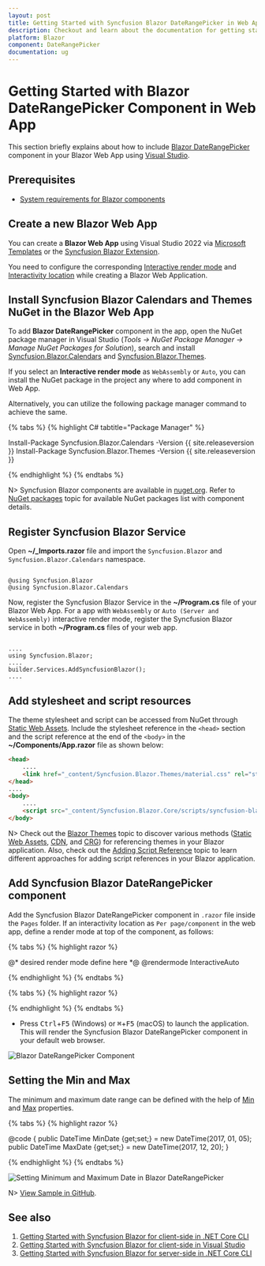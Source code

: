 ```yaml
---
layout: post
title: Getting Started with Syncfusion Blazor DateRangePicker in Web App
description: Checkout and learn about the documentation for getting started with Blazor DateRangePicker Component in Blazor Web App.
platform: Blazor
component: DateRangePicker
documentation: ug
---
```


# Getting Started with Blazor DateRangePicker Component in Web App

This section briefly explains about how to include [Blazor DateRangePicker](https://www.syncfusion.com/blazor-components/blazor-daterangepicker) component in your Blazor Web App using [Visual Studio](https://visualstudio.microsoft.com/vs/).

## Prerequisites

* [System requirements for Blazor components](https://blazor.syncfusion.com/documentation/system-requirements)

## Create a new Blazor Web App

You can create a **Blazor Web App** using Visual Studio 2022 via [Microsoft Templates](https://learn.microsoft.com/en-us/aspnet/core/blazor/tooling?view=aspnetcore-8.0) or the [Syncfusion Blazor Extension](https://blazor.syncfusion.com/documentation/visual-studio-integration/template-studio).

You need to configure the corresponding [Interactive render mode](https://learn.microsoft.com/en-us/aspnet/core/blazor/components/render-modes?view=aspnetcore-8.0#render-modes) and [Interactivity location](https://learn.microsoft.com/en-us/aspnet/core/blazor/tooling?view=aspnetcore-8.0&pivots=windows) while creating a Blazor Web Application.

## Install Syncfusion Blazor Calendars and Themes NuGet in the Blazor Web App

To add **Blazor DateRangePicker** component in the app, open the NuGet package manager in Visual Studio (*Tools → NuGet Package Manager → Manage NuGet Packages for Solution*), search and install [Syncfusion.Blazor.Calendars](https://www.nuget.org/packages/Syncfusion.Blazor.Calendars/) and [Syncfusion.Blazor.Themes](https://www.nuget.org/packages/Syncfusion.Blazor.Themes/).

If you select an **Interactive render mode** as `WebAssembly` or `Auto`, you can install the NuGet package in the project any where to add component in Web App.

Alternatively, you can utilize the following package manager command to achieve the same.

{% tabs %}
{% highlight C# tabtitle="Package Manager" %}

Install-Package Syncfusion.Blazor.Calendars -Version {{ site.releaseversion }}
Install-Package Syncfusion.Blazor.Themes -Version {{ site.releaseversion }}

{% endhighlight %}
{% endtabs %}

N> Syncfusion Blazor components are available in [nuget.org](https://www.nuget.org/packages?q=syncfusion.blazor). Refer to [NuGet packages](https://blazor.syncfusion.com/documentation/nuget-packages) topic for available NuGet packages list with component details.

## Register Syncfusion Blazor Service

Open **~/_Imports.razor** file and import the `Syncfusion.Blazor` and `Syncfusion.Blazor.Calendars` namespace.

```cshtml

@using Syncfusion.Blazor
@using Syncfusion.Blazor.Calendars
```

Now, register the Syncfusion Blazor Service in the **~/Program.cs** file of your Blazor Web App. For a app with `WebAssembly` or `Auto (Server and WebAssembly)` interactive render mode, register the Syncfusion Blazor service in both **~/Program.cs** files of your web app.
```cshtml

....
using Syncfusion.Blazor;
....
builder.Services.AddSyncfusionBlazor();
....

```

## Add stylesheet and script resources

The theme stylesheet and script can be accessed from NuGet through [Static Web Assets](https://blazor.syncfusion.com/documentation/appearance/themes#static-web-assets). Include the stylesheet reference in the `<head>` section and the script reference at the end of the `<body>` in the **~/Components/App.razor** file as shown below:

```html
<head>
    ....
    <link href="_content/Syncfusion.Blazor.Themes/material.css" rel="stylesheet" />
</head>
....
<body>
    ....
    <script src="_content/Syncfusion.Blazor.Core/scripts/syncfusion-blazor.min.js" type="text/javascript"></script>
</body>
```

N> Check out the [Blazor Themes](https://blazor.syncfusion.com/documentation/appearance/themes) topic to discover various methods ([Static Web Assets](https://blazor.syncfusion.com/documentation/appearance/themes#static-web-assets), [CDN](https://blazor.syncfusion.com/documentation/appearance/themes#cdn-reference), and [CRG](https://blazor.syncfusion.com/documentation/common/custom-resource-generator)) for referencing themes in your Blazor application. Also, check out the [Adding Script Reference](https://blazor.syncfusion.com/documentation/common/adding-script-references) topic to learn different approaches for adding script references in your Blazor application.

## Add Syncfusion Blazor DateRangePicker component

Add the Syncfusion Blazor DateRangePicker component in `.razor` file inside the `Pages` folder. If an interactivity location as `Per page/component` in the web app, define a render mode at top of the component, as follows:

{% tabs %}
{% highlight razor %}

@* desired render mode define here *@
@rendermode InteractiveAuto

{% endhighlight %}
{% endtabs %}

{% tabs %}
{% highlight razor %}

<SfDateRangePicker TValue="DateTime?" Placeholder="Choose a Range"></SfDateRangePicker>

{% endhighlight %}
{% endtabs %}

* Press <kbd>Ctrl</kbd>+<kbd>F5</kbd> (Windows) or <kbd>⌘</kbd>+<kbd>F5</kbd> (macOS) to launch the application. This will render the Syncfusion Blazor DateRangePicker component in your default web browser.

![Blazor DateRangePicker Component](./images/blazor-daterangepicker-component.png)

## Setting the Min and Max

The minimum and maximum date range can be defined with the help of [Min](https://help.syncfusion.com/cr/blazor/Syncfusion.Blazor.Calendars.DateRangePickerModel-1.html#Syncfusion_Blazor_Calendars_DateRangePickerModel_1_Min) and [Max](https://help.syncfusion.com/cr/blazor/Syncfusion.Blazor.Calendars.DateRangePickerModel-1.html#Syncfusion_Blazor_Calendars_DateRangePickerModel_1_Max) properties.

{% tabs %}
{% highlight razor %}

<SfDateRangePicker TValue="DateTime?" Placeholder="Choose a Range" Min="@MinDate" Max="@MaxDate"></SfDateRangePicker>

@code {
    public DateTime MinDate {get;set;} = new DateTime(2017, 01, 05);
    public DateTime MaxDate {get;set;} = new DateTime(2017, 12, 20);
}

{% endhighlight %}
{% endtabs %}

![Setting Minimum and Maximum Date in Blazor DateRangePicker](./images/blazor-daterangepicker-min-max-date.png)

N> [View Sample in GitHub](https://github.com/SyncfusionExamples/Blazor-Getting-Started-Examples/tree/main/DateRangePicker).

## See also

1. [Getting Started with Syncfusion Blazor for client-side in .NET Core CLI](https://blazor.syncfusion.com/documentation/getting-started/blazor-webassembly-dotnet-cli)
2. [Getting Started with Syncfusion Blazor for client-side in Visual Studio](https://blazor.syncfusion.com/documentation/getting-started/blazor-webassembly-visual-studio)
3. [Getting Started with Syncfusion Blazor for server-side in .NET Core CLI](https://blazor.syncfusion.com/documentation/getting-started/blazor-server-side-dotnet-cli)

